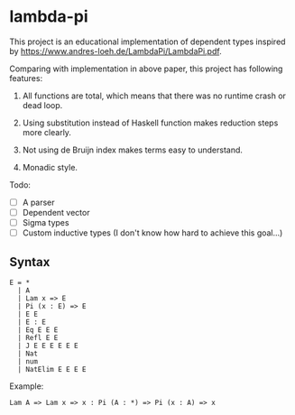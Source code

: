 # lambda-pi

This project is an educational implementation of dependent types inspired by https://www.andres-loeh.de/LambdaPi/LambdaPi.pdf.

Comparing with implementation in above paper, this project has following features:

1. All functions are total, which means that there was no runtime crash or dead loop.

2. Using substitution instead of Haskell function makes reduction steps more clearly.

3. Not using de Bruijn index makes terms easy to understand.

4. Monadic style.

Todo:

- [ ] A parser
- [ ] Dependent vector
- [ ] Sigma types
- [ ] Custom inductive types (I don't know how hard to achieve this goal...)

## Syntax

```
E = *
  | A
  | Lam x => E
  | Pi (x : E) => E
  | E E
  | E : E
  | Eq E E E
  | Refl E E
  | J E E E E E E
  | Nat
  | num
  | NatElim E E E E
```

Example:
```
Lam A => Lam x => x : Pi (A : *) => Pi (x : A) => x
```
